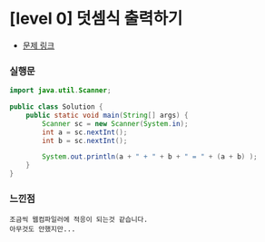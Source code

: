 # [level 0] 덧셈식 출력하기

* [문제 링크](https://school.programmers.co.kr/learn/courses/30/lessons/181947) 


### 실행문

```java
import java.util.Scanner;

public class Solution {
    public static void main(String[] args) {
        Scanner sc = new Scanner(System.in);
        int a = sc.nextInt();
        int b = sc.nextInt();

        System.out.println(a + " + " + b + " = " + (a + b) );
    }
}
```

### 느낀점

```
조금씩 웹컴파일러에 적응이 되는것 같습니다.
아무것도 안했지만... 
``` 
